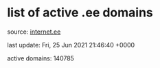 # list of active .ee domains

source: [internet.ee](https://internet.ee/domains/ee-zone-file)

last update: Fri, 25 Jun 2021 21:46:40 +0000

active domains: 140785

